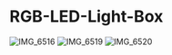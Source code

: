 # RGB-LED-Light-Box
![IMG_6516](https://user-images.githubusercontent.com/19983462/63043447-e1d6d900-be91-11e9-80c5-c5d714fe86f4.jpg)
![IMG_6519](https://user-images.githubusercontent.com/19983462/63043455-e4d1c980-be91-11e9-8f67-8d0cecc91672.jpg)
![IMG_6520](https://user-images.githubusercontent.com/19983462/63043463-e7ccba00-be91-11e9-955d-1418d5410b5d.jpg)
